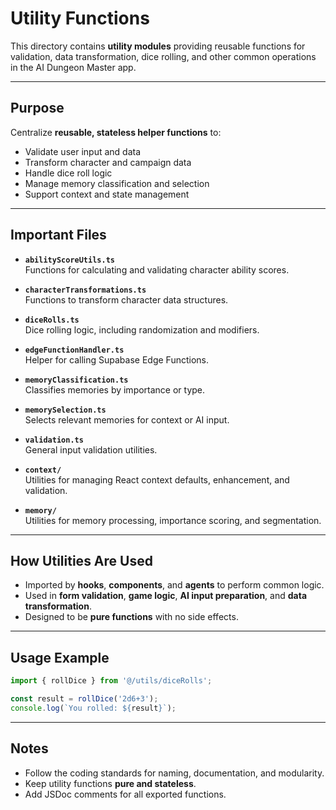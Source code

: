 # Utility Functions

This directory contains **utility modules** providing reusable functions for validation, data transformation, dice rolling, and other common operations in the AI Dungeon Master app.

---

## **Purpose**

Centralize **reusable, stateless helper functions** to:

- Validate user input and data
- Transform character and campaign data
- Handle dice roll logic
- Manage memory classification and selection
- Support context and state management

---

## **Important Files**

- **`abilityScoreUtils.ts`**  
  Functions for calculating and validating character ability scores.

- **`characterTransformations.ts`**  
  Functions to transform character data structures.

- **`diceRolls.ts`**  
  Dice rolling logic, including randomization and modifiers.

- **`edgeFunctionHandler.ts`**  
  Helper for calling Supabase Edge Functions.

- **`memoryClassification.ts`**  
  Classifies memories by importance or type.

- **`memorySelection.ts`**  
  Selects relevant memories for context or AI input.

- **`validation.ts`**  
  General input validation utilities.

- **`context/`**  
  Utilities for managing React context defaults, enhancement, and validation.

- **`memory/`**  
  Utilities for memory processing, importance scoring, and segmentation.

---

## **How Utilities Are Used**

- Imported by **hooks**, **components**, and **agents** to perform common logic.
- Used in **form validation**, **game logic**, **AI input preparation**, and **data transformation**.
- Designed to be **pure functions** with no side effects.

---

## **Usage Example**

```typescript
import { rollDice } from '@/utils/diceRolls';

const result = rollDice('2d6+3');
console.log(`You rolled: ${result}`);
```

---

## **Notes**

- Follow the coding standards for naming, documentation, and modularity.
- Keep utility functions **pure and stateless**.
- Add JSDoc comments for all exported functions.
